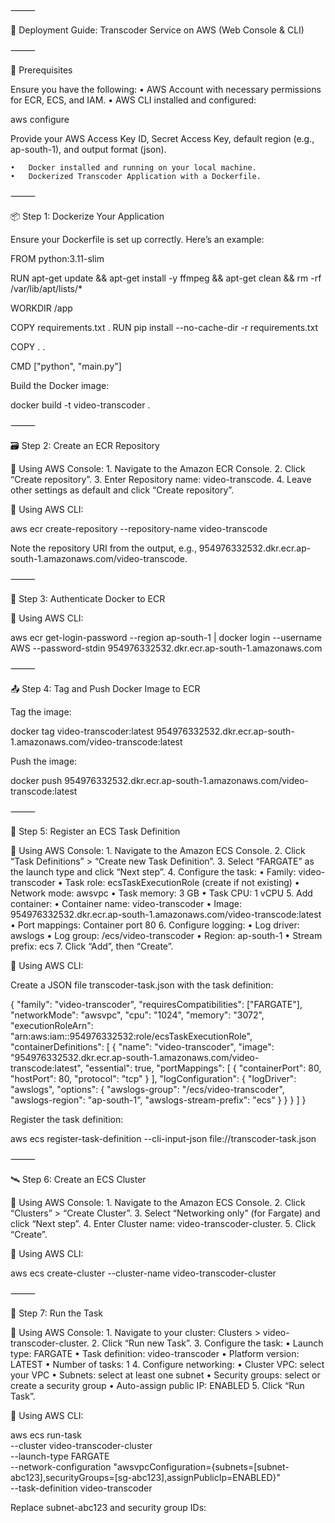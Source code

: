 ⸻

🚀 Deployment Guide: Transcoder Service on AWS (Web Console & CLI)

⸻

🧱 Prerequisites

Ensure you have the following:
	•	AWS Account with necessary permissions for ECR, ECS, and IAM.
	•	AWS CLI installed and configured:

aws configure

Provide your AWS Access Key ID, Secret Access Key, default region (e.g., ap-south-1), and output format (json).

	•	Docker installed and running on your local machine.
	•	Dockerized Transcoder Application with a Dockerfile.

⸻

📦 Step 1: Dockerize Your Application

Ensure your Dockerfile is set up correctly. Here’s an example:

FROM python:3.11-slim

RUN apt-get update && apt-get install -y ffmpeg && apt-get clean && rm -rf /var/lib/apt/lists/*

WORKDIR /app

COPY requirements.txt .
RUN pip install --no-cache-dir -r requirements.txt

COPY . .

CMD ["python", "main.py"]

Build the Docker image:

docker build -t video-transcoder .



⸻

🗃️ Step 2: Create an ECR Repository

🔹 Using AWS Console:
	1.	Navigate to the Amazon ECR Console.
	2.	Click “Create repository”.
	3.	Enter Repository name: video-transcode.
	4.	Leave other settings as default and click “Create repository”.

🔹 Using AWS CLI:

aws ecr create-repository --repository-name video-transcode

Note the repository URI from the output, e.g., 954976332532.dkr.ecr.ap-south-1.amazonaws.com/video-transcode.

⸻

🔐 Step 3: Authenticate Docker to ECR

🔹 Using AWS CLI:

aws ecr get-login-password --region ap-south-1 | docker login --username AWS --password-stdin 954976332532.dkr.ecr.ap-south-1.amazonaws.com



⸻

📤 Step 4: Tag and Push Docker Image to ECR

Tag the image:

docker tag video-transcoder:latest 954976332532.dkr.ecr.ap-south-1.amazonaws.com/video-transcode:latest

Push the image:

docker push 954976332532.dkr.ecr.ap-south-1.amazonaws.com/video-transcode:latest



⸻

🧾 Step 5: Register an ECS Task Definition

🔹 Using AWS Console:
	1.	Navigate to the Amazon ECS Console.
	2.	Click “Task Definitions” > “Create new Task Definition”.
	3.	Select “FARGATE” as the launch type and click “Next step”.
	4.	Configure the task:
	•	Family: video-transcoder
	•	Task role: ecsTaskExecutionRole (create if not existing)
	•	Network mode: awsvpc
	•	Task memory: 3 GB
	•	Task CPU: 1 vCPU
	5.	Add container:
	•	Container name: video-transcoder
	•	Image: 954976332532.dkr.ecr.ap-south-1.amazonaws.com/video-transcode:latest
	•	Port mappings: Container port 80
	6.	Configure logging:
	•	Log driver: awslogs
	•	Log group: /ecs/video-transcoder
	•	Region: ap-south-1
	•	Stream prefix: ecs
	7.	Click “Add”, then “Create”.

🔹 Using AWS CLI:

Create a JSON file transcoder-task.json with the task definition:

{
  "family": "video-transcoder",
  "requiresCompatibilities": ["FARGATE"],
  "networkMode": "awsvpc",
  "cpu": "1024",
  "memory": "3072",
  "executionRoleArn": "arn:aws:iam::954976332532:role/ecsTaskExecutionRole",
  "containerDefinitions": [
    {
      "name": "video-transcoder",
      "image": "954976332532.dkr.ecr.ap-south-1.amazonaws.com/video-transcode:latest",
      "essential": true,
      "portMappings": [
        {
          "containerPort": 80,
          "hostPort": 80,
          "protocol": "tcp"
        }
      ],
      "logConfiguration": {
        "logDriver": "awslogs",
        "options": {
          "awslogs-group": "/ecs/video-transcoder",
          "awslogs-region": "ap-south-1",
          "awslogs-stream-prefix": "ecs"
        }
      }
    }
  ]
}

Register the task definition:

aws ecs register-task-definition --cli-input-json file://transcoder-task.json



⸻

🛰️ Step 6: Create an ECS Cluster

🔹 Using AWS Console:
	1.	Navigate to the Amazon ECS Console.
	2.	Click “Clusters” > “Create Cluster”.
	3.	Select “Networking only” (for Fargate) and click “Next step”.
	4.	Enter Cluster name: video-transcoder-cluster.
	5.	Click “Create”.

🔹 Using AWS CLI:

aws ecs create-cluster --cluster-name video-transcoder-cluster



⸻

🚀 Step 7: Run the Task

🔹 Using AWS Console:
	1.	Navigate to your cluster: Clusters > video-transcoder-cluster.
	2.	Click “Run new Task”.
	3.	Configure the task:
	•	Launch type: FARGATE
	•	Task definition: video-transcoder
	•	Platform version: LATEST
	•	Number of tasks: 1
	4.	Configure networking:
	•	Cluster VPC: select your VPC
	•	Subnets: select at least one subnet
	•	Security groups: select or create a security group
	•	Auto-assign public IP: ENABLED
	5.	Click “Run Task”.

🔹 Using AWS CLI:

aws ecs run-task \
  --cluster video-transcoder-cluster \
  --launch-type FARGATE \
  --network-configuration "awsvpcConfiguration={subnets=[subnet-abc123],securityGroups=[sg-abc123],assignPublicIp=ENABLED}" \
  --task-definition video-transcoder

Replace subnet-abc123 and security group IDs: